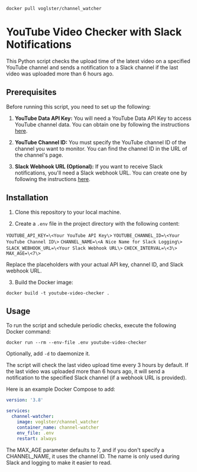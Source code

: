 `docker pull voglster/channel_watcher`

# YouTube Video Checker with Slack Notifications

This Python script checks the upload time of the latest video on a specified YouTube channel and sends a notification to a Slack channel if the last video was uploaded more than 6 hours ago.

## Prerequisites

Before running this script, you need to set up the following:

1. **YouTube Data API Key:** You will need a YouTube Data API Key to access YouTube channel data. You can obtain one by following the instructions [here](https://developers.google.com/youtube/registering_an_application).

2. **YouTube Channel ID:** You must specify the YouTube channel ID of the channel you want to monitor. You can find the channel ID in the URL of the channel's page.

3. **Slack Webhook URL (Optional):** If you want to receive Slack notifications, you'll need a Slack webhook URL. You can create one by following the instructions [here](https://api.slack.com/messaging/webhooks).

## Installation

1. Clone this repository to your local machine.

2. Create a `.env` file in the project directory with the following content:

`YOUTUBE_API_KEY=\<Your YouTube API Key\>`
`YOUTUBE_CHANNEL_ID=\<Your YouTube Channel ID\>`
`CHANNEL_NAME=\<A Nice Name for Slack Logging\>`
`SLACK_WEBHOOK_URL=\<Your Slack Webhook URL\>`
`CHECK_INTERVAL=\<3\>`
`MAX_AGE=\<7\>`

Replace the placeholders with your actual API key, channel ID, and Slack webhook URL.

3. Build the Docker image:

`docker build -t youtube-video-checker .`

## Usage

To run the script and schedule periodic checks, execute the following Docker command:

`docker run --rm --env-file .env youtube-video-checker`

Optionally, add `-d` to daemonize it.

The script will check the last video upload time every 3 hours by default. If the last video was uploaded more than 6 hours ago, it will send a notification to the specified Slack channel (if a webhook URL is provided).

Here is an example Docker Compose to add:

```yaml
version: '3.8'

services:
  channel-watcher:
    image: voglster/channel_watcher
    container_name: channel-watcher
    env_file: .env
    restart: always
```

The MAX_AGE parameter defaults to 7, and if you don't specify a CHANNEL_NAME, it uses the channel ID. The name is only used during Slack and logging to make it easier to read.
